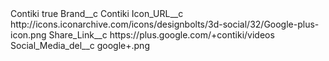 <?xml version="1.0" encoding="UTF-8"?>
<CustomMetadata xmlns="http://soap.sforce.com/2006/04/metadata" xmlns:xsi="http://www.w3.org/2001/XMLSchema-instance" xmlns:xsd="http://www.w3.org/2001/XMLSchema">
    <label>Contiki</label>
    <protected>true</protected>
    <values>
        <field>Brand__c</field>
        <value xsi:type="xsd:string">Contiki</value>
    </values>
    <values>
        <field>Icon_URL__c</field>
        <value xsi:type="xsd:string">http://icons.iconarchive.com/icons/designbolts/3d-social/32/Google-plus-icon.png</value>
    </values>
    <values>
        <field>Share_Link__c</field>
        <value xsi:type="xsd:string">https://plus.google.com/+contiki/videos</value>
    </values>
    <values>
        <field>Social_Media_del__c</field>
        <value xsi:type="xsd:string">google+.png</value>
    </values>
</CustomMetadata>
